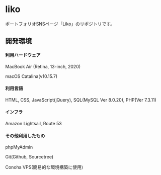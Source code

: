 # liko
ポートフォリオSNSページ「Liko」のリポジトリです。

## 開発環境
#### 利用ハードウェア
MacBook Air (Retina, 13-inch, 2020)

macOS Catalina(v10.15.7)


#### 利用言語
HTML, CSS, JavaScript(jQuery), SQL(MySQL Ver 8.0.20), PHP(Ver 7.3.11)


#### インフラ
Amazon Lightsail, Route 53


#### その他利用したもの
phpMyAdmin

Git(Github, Sourcetree)

Conoha VPS(簡易的な環境構築に使用)
